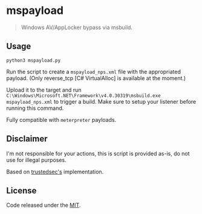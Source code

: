 # mspayload

> Windows AV/AppLocker bypass via msbuild.

## Usage

`python3 mspayload.py`

Run the script to create a `mspayload_nps.xml` file with the appropriated payload. (Only reverse_tcp [C# VirtualAlloc] is available at the moment.)

Upload it to the target and run `C:\Windows\Microsoft.NET\Framework\v4.0.30319\msbuild.exe mspayload_nps.xml` to trigger a build. Make sure to setup your listener before running this command.

Fully compatible with `meterpreter` payloads.

## Disclaimer

I'm not responsible for your actions, this is script is provided as-is, do not use for illegal purposes.

Based on [trustedsec's](https://github.com/trustedsec/nps_payload) implementation.

## License

Code released under the [MIT](LICENSE).
